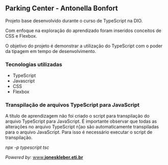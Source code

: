 ## Parking Center - Antonella Bonfort

Projeto base desenvolvido durante o curso de TypeScript na DIO.

Com enfoque na exploração do aprendizado foram inseridos conceitos de CSS e Flexbox.

O objetivo do projeto é demonstrar a utilização do TypeScript com o poder da tipagem em tempo de desenvolvimento.

### Tecnologias utilizadas

- TypeScript
- Javascript
- CSS
- Flexbox

### Transpilação de arquivos TypeScript para JavaScript

A título de aprendizagem não foi criado o script para transpilação do arquivo TypeScript para JavaScript. É importante observar que todas as alterações no arquivo TypeScript n]ao são automaticamente transpiladas para o arquivo JavaScript. Para isso é necessário executar o script de transpilação.

<em>npx -p typescript tsc</em>

<em>Powered by</em>: [www.<strong>joneskleber.eti.br</strong>](https://www.joneskleber.eti.br)
